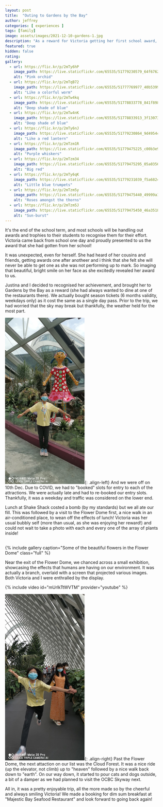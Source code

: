 ```yaml
---
layout: post
title:  "Outing to Gardens by the Bay"
author: jeffrey
categories: [ experiences ]
tags: [family]
image: assets/images/2021-12-10-gardens-1.jpg
description: "As a reward for Victoria getting her first school award, the family decided on an outing to Gardens by the Bay!"
featured: true
hidden: false
rating:
gallery:
  - url: https://flic.kr/p/2mTy6hP
    image_path: https://live.staticflickr.com/65535/51779230579_64f6762540_q.jpg
    alt: "Pink orchid"
  - url: https://flic.kr/p/2mTqB72
    image_path: https://live.staticflickr.com/65535/51777769977_40b53998ce_q.jpg
    alt: "Like a colorful worm"
  - url: https://flic.kr/p/2mTw4kq
    image_path: https://live.staticflickr.com/65535/51778833778_841f89881e_q.jpg
    alt: "Deep shade of blue"
  - url: https://flic.kr/p/2mTw4nK
    image_path: https://live.staticflickr.com/65535/51778833913_3f1307335c_q.jpg
    alt: "Deep shade of blue"
  - url: https://flic.kr/p/2mTy6nJ
    image_path: https://live.staticflickr.com/65535/51779230864_9d4954c7e0_q.jpg
    alt: "Like a red lantern"
  - url: https://flic.kr/p/2mTzm1R
    image_path: https://live.staticflickr.com/65535/51779475225_c00b3e9ffe_q.jpg
    alt: "Purple whiskers"
  - url: https://flic.kr/p/2mTzm34
    image_path: https://live.staticflickr.com/65535/51779475295_05a0356299_q.jpg
    alt: "Big red"
  - url: https://flic.kr/p/2mTy6qK
    image_path: https://live.staticflickr.com/65535/51779231039_f5a6824d6a_q.jpg
    alt: "Little blue trumpets"
  - url: https://flic.kr/p/2mTzm5y
    image_path: https://live.staticflickr.com/65535/51779475440_49999a191f_q.jpg
    alt: "Roses amongst the thorns"
  - url: https://flic.kr/p/2mTzm5J
    image_path: https://live.staticflickr.com/65535/51779475450_46a351886b_q.jpg
    alt: "Sun-burst"
---
```


It's the end of the school term, and most schools will be handling out awards and trophies to their students to recognise them for their effort. Victoria came back from school one day and proudly presented to us the award that she had gotten from her school!

It was unexpected, even for herself. She had heard of her cousins and friends, getting awards one after anotheer and i think that she felt she will never be able to get one as she was not performing up to mark. So imaging that beautiful, bright smile on her face as she excitedly revealed her award to us.

Justina and I decided to recognised her achievement, and brought her to Gardens by the Bay as a reward (she had always wanted to dine at one of the restaurants there). We actually bought season tickets (6 months validity, weekdays only) as it cost the same as a single day pass. Prior to the trip, we had worried that the sky may break but thankfully, the weather held for the most part.

![2021-12-10-gardens-2.jpg](/assets/images/2021-12-10-gardens-2.jpg){: .align-left}
And we were off on 10th Dec. Due to COVID, we had to "booked" slots for entry to each of the attractions. We were actually late and had to re-booked our entry slots. Thankfully, it was a weekday and traffic was considered on the lower end.

Lunch at Shake Shack costed a bomb (by my standards) but we all ate our fill. This was followed by a visit to the Flower Dome first, a nice walk in an air-conditioned place, to wean off the effects of lunch! Victoria was her usual bubbly self (more than usual, as she was enjoying her reward!) and could not wait to take a photo with each and every one of the array of plants inside!

<BR clear="all">
{% include gallery caption="Some of the beautiful flowers in the Flower Dome" class="full" %}

Near the exit of the Flower Dome, we chanced across a small exhibition, showcasing the effects that humans are having on our environment. It was actually a branch, overlaid with a screen that projected various images. Both Victoria and I were enthralled by the display.

{% include video id="mUrlkTtWVTM" provider="youtube" %}

![2021-12-10-gardens-5.jpg](/assets/images/2021-12-10-gardens-5.jpg){: .align-right}
Past the Flower Dome, the next attaction on our list was the Cloud Forest. It was a nice ride (up the elevator, not climb) up to "heaven" followed by a nice walk back down to "earth". On our way down, it started to pour cats and dogs outside, a bit of a damper as we had planned to visit the OCBC Skyway next.

All in, it was a pretty enjoyable trip, all the more made so by the cheerful and always smiling Victoria! We made a booking for dim sum breakfast at "Majestic Bay Seafood Restaurant" and look forward to going back again!

<BR clear="all">
